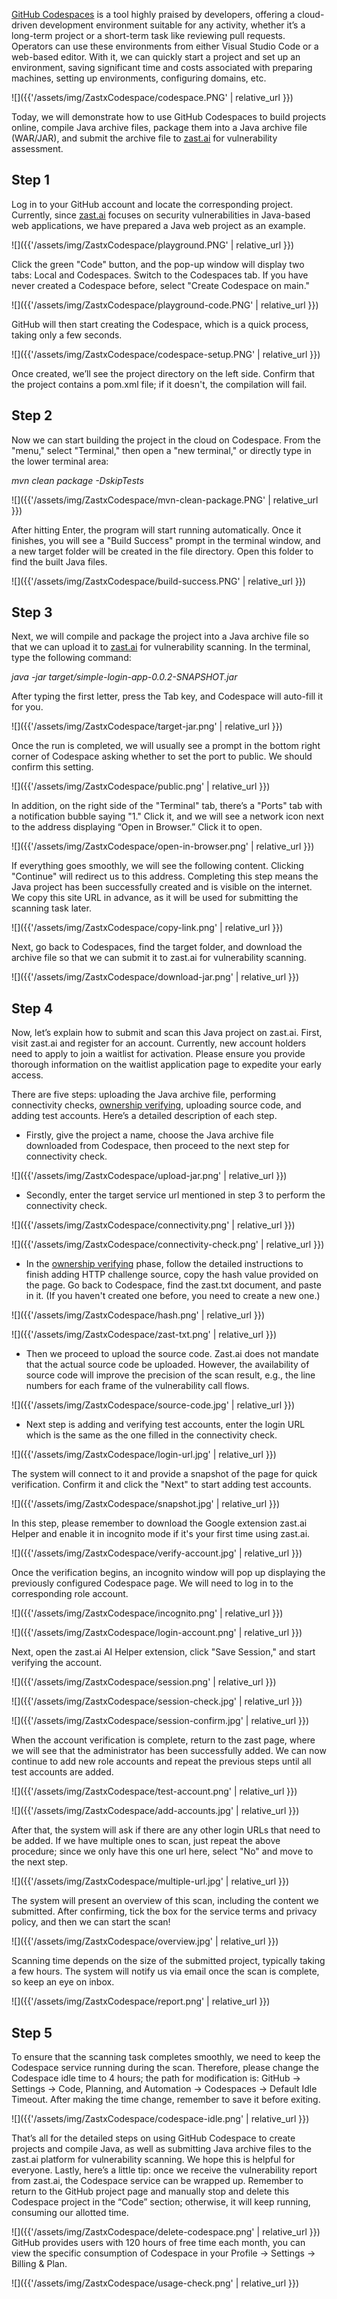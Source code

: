 <a href="https://github.com/features/codespaces" target="_blank">GitHub Codespaces</a> is a tool highly praised by developers, offering a cloud-driven development environment suitable for any activity, whether it’s a long-term project or a short-term task like reviewing pull requests. Operators can use these environments from either Visual Studio Code or a web-based editor. With it, we can quickly start a project and set up an environment, saving significant time and costs associated with preparing machines, setting up environments, configuring domains, etc.

![]({{'/assets/img/ZastxCodespace/codespace.PNG' | relative_url }})

Today, we will demonstrate how to use GitHub Codespaces to build projects online, compile Java archive files, package them into a Java archive file (WAR/JAR), and submit the archive file to <a href="https://zast.ai" target="_blank">zast.ai</a> for vulnerability assessment.

## Step 1 
Log in to your GitHub account and locate the corresponding project. Currently, since <a href="https://zast.ai" target="_blank">zast.ai</a> focuses on security vulnerabilities in Java-based web applications, we have prepared a Java web project as an example.

![]({{'/assets/img/ZastxCodespace/playground.PNG' | relative_url }})

Click the green "Code" button, and the pop-up window will display two tabs: Local and Codespaces. Switch to the Codespaces tab. If you have never created a Codespace before, select "Create Codespace on main."

![]({{'/assets/img/ZastxCodespace/playground-code.PNG' | relative_url }})


GitHub will then start creating the Codespace, which is a quick process, taking only a few seconds.

![]({{'/assets/img/ZastxCodespace/codespace-setup.PNG' | relative_url }})

Once created, we’ll see the project directory on the left side. Confirm that the project contains a pom.xml file; if it doesn't, the compilation will fail.

## Step 2
Now we can start building the project in the cloud on Codespace. From the "menu," select "Terminal," then open a "new terminal," or directly type in the lower terminal area:

*mvn clean package -DskipTests*

![]({{'/assets/img/ZastxCodespace/mvn-clean-package.PNG' | relative_url }})

After hitting Enter, the program will start running automatically. Once it finishes, you will see a "Build Success" prompt in the terminal window, and a new target folder will be created in the file directory. Open this folder to find the built Java files.

![]({{'/assets/img/ZastxCodespace/build-success.PNG' | relative_url }})

## Step 3 
Next, we will compile and package the project into a Java archive file so that we can upload it to <a href="https://zast.ai" target="_blank">zast.ai</a> for vulnerability scanning. In the terminal, type the following command:

*java -jar target/simple-login-app-0.0.2-SNAPSHOT.jar*

After typing the first letter, press the Tab key, and Codespace will auto-fill it for you.

![]({{'/assets/img/ZastxCodespace/target-jar.png' | relative_url }})

Once the run is completed, we will usually see a prompt in the bottom right corner of Codespace asking whether to set the port to public. We should confirm this setting.

![]({{'/assets/img/ZastxCodespace/public.png' | relative_url }})

In addition, on the right side of the "Terminal" tab, there’s a "Ports" tab with a notification bubble saying "1." Click it, and we will see a network icon next to the address displaying “Open in Browser.” Click it to open.

![]({{'/assets/img/ZastxCodespace/open-in-browser.png' | relative_url }})

If everything goes smoothly, we will see the following content. Clicking "Continue" will redirect us to this address. Completing this step means the Java project has been successfully created and is visible on the internet. We copy this site URL in advance, as it will be used for submitting the scanning task later.

![]({{'/assets/img/ZastxCodespace/copy-link.png' | relative_url }})

Next, go back to Codespaces, find the target folder, and download the archive file so that we can submit it to zast.ai for vulnerability scanning.

![]({{'/assets/img/ZastxCodespace/download-jar.png' | relative_url }})

## Step 4
Now, let’s explain how to submit and scan this Java project on zast.ai. First, visit zast.ai and register for an account. Currently, new account holders need to apply to join a waitlist for activation. Please ensure you provide thorough information on the waitlist application page to expedite your early access.

There are five steps: uploading the Java archive file, performing connectivity checks, <a href="https://zast-ai.github.io/blog/Ownership-Verification/" target="_blank">ownership verifying</a>, uploading source code, and adding test accounts. Here’s a detailed description of each step.
* Firstly, give the project a name, choose the Java archive file downloaded from Codespace, then proceed to the next step for connectivity check.

![]({{'/assets/img/ZastxCodespace/upload-jar.png' | relative_url }})

* Secondly, enter the target service url mentioned in step 3 to perform the connectivity check. 

![]({{'/assets/img/ZastxCodespace/connectivity.png' | relative_url }})

![]({{'/assets/img/ZastxCodespace/connectivity-check.png' | relative_url }})

* In the <a href="https://zast-ai.github.io/blog/Ownership-Verification/" target="_blank">ownership verifying</a> phase, follow the detailed instructions to finish adding HTTP challenge source, copy the hash value provided on the page. Go back to Codespace, find the zast.txt document, and paste in it. (If you haven't created one before, you need to create a new one.) 

![]({{'/assets/img/ZastxCodespace/hash.png' | relative_url }})

![]({{'/assets/img/ZastxCodespace/zast-txt.png' | relative_url }})

* Then we proceed to upload the source code. Zast.ai does not mandate that the actual source code be uploaded. However, the availability of source code will improve the precision of the scan result, e.g., the line numbers for each frame of the vulnerability call flows.

![]({{'/assets/img/ZastxCodespace/source-code.jpg' | relative_url }})

* Next step is adding and verifying test accounts, enter the login URL which is the same as the one filled in the connectivity check.

![]({{'/assets/img/ZastxCodespace/login-url.jpg' | relative_url }})

The system will connect to it and provide a snapshot of the page for quick verification. Confirm it and click the "Next" to start adding test accounts.

![]({{'/assets/img/ZastxCodespace/snapshot.jpg' | relative_url }})

In this step, please remember to download the Google extension zast.ai Helper and enable it in incognito mode if it's your first time using zast.ai.

![]({{'/assets/img/ZastxCodespace/verify-account.jpg' | relative_url }})

Once the verification begins, an incognito window will pop up displaying the previously configured Codespace page. We will need to log in to the corresponding role account.

![]({{'/assets/img/ZastxCodespace/incognito.png' | relative_url }})

![]({{'/assets/img/ZastxCodespace/login-account.png' | relative_url }})

Next, open the zast.ai AI Helper extension, click "Save Session," and start verifying the account.

![]({{'/assets/img/ZastxCodespace/session.png' | relative_url }})

![]({{'/assets/img/ZastxCodespace/session-check.jpg' | relative_url }})

![]({{'/assets/img/ZastxCodespace/session-confirm.jpg' | relative_url }})

When the account verification is complete, return to the zast page, where we will see that the administrator has been successfully added. We can now continue to add new role accounts and repeat the previous steps until all test accounts are added.

![]({{'/assets/img/ZastxCodespace/test-account.png' | relative_url }})

![]({{'/assets/img/ZastxCodespace/add-accounts.jpg' | relative_url }})

After that, the system will ask if there are any other login URLs that need to be added. If we have multiple ones to scan, just repeat the above procedure; since we only have this one url here, select "No" and move to the next step.

![]({{'/assets/img/ZastxCodespace/multiple-url.jpg' | relative_url }})

The system will present an overview of this scan, including the content we submitted. After confirming, tick the box for the service terms and privacy policy, and then we can start the scan!

![]({{'/assets/img/ZastxCodespace/overview.jpg' | relative_url }})

Scanning time depends on the size of the submitted project, typically taking a few hours. The system will notify us via email once the scan is complete, so keep an eye on inbox.

![]({{'/assets/img/ZastxCodespace/report.png' | relative_url }})

## Step 5
To ensure that the scanning task completes smoothly, we need to keep the Codespace service running during the scan. Therefore, please change the Codespace idle time to 4 hours; the path for modification is: GitHub -> Settings -> Code, Planning, and Automation -> Codespaces -> Default Idle Timeout. After making the time change, remember to save it before exiting.

![]({{'/assets/img/ZastxCodespace/codespace-idle.png' | relative_url }})

That’s all for the detailed steps on using GitHub Codespace to create projects and compile Java, as well as submitting Java archive files to the zast.ai platform for vulnerability scanning. We hope this is helpful for everyone.
Lastly, here’s a little tip: once we receive the vulnerability report from zast.ai, the Codespace service can be wrapped up. Remember to return to the GitHub project page and manually stop and delete this Codespace project in the “Code” section; otherwise, it will keep running, consuming our allotted time.

![]({{'/assets/img/ZastxCodespace/delete-codespace.png' | relative_url }})
GitHub provides users with 120 hours of free time each month, you can view the specific consumption of Codespace in your Profile -> Settings -> Billing & Plan.

![]({{'/assets/img/ZastxCodespace/usage-check.png' | relative_url }})
